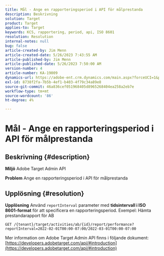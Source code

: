 ```yaml
---
title: Mål - Ange en rapporteringsperiod i API för målprestanda
description: Beskrivning
solution: Target
product: Target
applies-to: Target
keywords: KCS, rapportering, period, api, ISO 8601
resolution: Resolution
internal-notes: null
bug: false
article-created-by: Jim Menn
article-created-date: 5/26/2023 7:43:55 AM
article-published-by: Jim Menn
article-published-date: 5/26/2023 7:50:00 AM
version-number: 4
article-number: KA-19009
dynamics-url: https://adobe-ent.crm.dynamics.com/main.aspx?forceUCI=1&pagetype=entityrecord&etn=knowledgearticle&id=1fa2f70f-99fb-ed11-8849-6045bd006e5a
exl-id: 8738f2fa-7b5b-4ef1-b403-4f79c34a89e8
source-git-commit: 46a836cef051968405d8965268404ea258a2eb7e
workflow-type: tm+mt
source-wordcount: '86'
ht-degree: 4%

---
```


# Mål - Ange en rapporteringsperiod i API för målprestanda

## Beskrivning {#description}


<b>Miljö</b>
Adobe Target Admin API

<b>Problem</b>
Ange en rapporteringsperiod i API för målprestanda


## Upplösning {#resolution}


<b>Upplösning</b>
Använd `reportInterval` parameter med <b>tidsintervall i ISO 8601-format</b> för att specificera en rapporteringsperiod.
Exempel: Hämta prestandarapport för AB

`GET /{tenant}/target/activities/ab/{id}/report/performance?reportInterval=2022-02-01T00:00-07:00/2022-03-01T00:00-07:00`

Mer information om Adobe Target Admin API finns i följande dokument:
[https://developers.adobetarget.com/api/#introduction](https://developers.adobetarget.com/api/#introduction)
